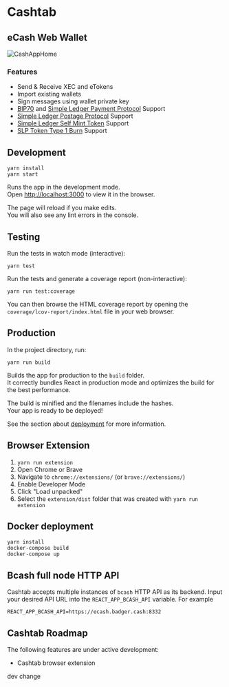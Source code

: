 # Cashtab

## eCash Web Wallet

![CashAppHome](./screenshots/ss-readme.png)

### Features

-   Send & Receive XEC and eTokens
-   Import existing wallets
-   Sign messages using wallet private key
-   [BIP70](https://github.com/bitcoin/bips/blob/master/bip-0070.mediawiki) and [Simple Ledger Payment Protocol](https://github.com/simpleledger/slp-specifications/blob/master/slp-payment-protocol.md) Support
-   [Simple Ledger Postage Protocol](https://github.com/simpleledger/slp-specifications/blob/master/slp-postage-protocol.md) Support
-   [Simple Ledger Self Mint Token](https://github.com/badger-cash/slp-self-mint-protocol/blob/master/selfmint-specification.md) Support
-   [SLP Token Type 1 Burn](https://github.com/badger-cash/slp-self-mint-protocol/blob/master/token-type1-burn.md) Support

## Development

```
yarn install
yarn start
```

Runs the app in the development mode.<br>
Open [http://localhost:3000](http://localhost:3000) to view it in the browser.

The page will reload if you make edits.<br>
You will also see any lint errors in the console.

## Testing

Run the tests in watch mode (interactive):

```
yarn test
```

Run the tests and generate a coverage report (non-interactive):

```
yarn run test:coverage
```

You can then browse the HTML coverage report by opening the
`coverage/lcov-report/index.html` file in your web browser.

## Production

In the project directory, run:

```
yarn run build
```

Builds the app for production to the `build` folder.<br>
It correctly bundles React in production mode and optimizes the build for the best performance.

The build is minified and the filenames include the hashes.<br>
Your app is ready to be deployed!

See the section about [deployment](https://facebook.github.io/create-react-app/docs/deployment) for more information.

## Browser Extension

1. `yarn run extension`
2. Open Chrome or Brave
3. Navigate to `chrome://extensions/` (or `brave://extensions/`)
4. Enable Developer Mode
5. Click "Load unpacked"
6. Select the `extension/dist` folder that was created with `yarn run extension`

## Docker deployment

```
yarn install
docker-compose build
docker-compose up
```

## Bcash full node HTTP API

Cashtab accepts multiple instances of `bcash` HTTP API as its backend. Input your desired API URL 
into the `REACT_APP_BCASH_API` variable. For example

```
REACT_APP_BCASH_API=https://ecash.badger.cash:8332
```

## Cashtab Roadmap

The following features are under active development:

-   Cashtab browser extension


dev change
